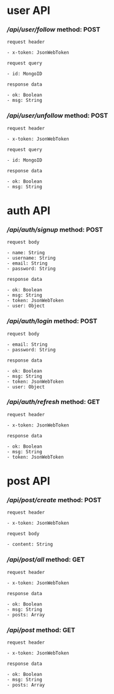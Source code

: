 # user API

### **_/api/user/follow_** **method: POST**

`request header`

```
- x-token: JsonWebToken
```

`request query`

```
- id: MongoID
```

`response data`

```
- ok: Boolean
- msg: String
```

### **_/api/user/unfollow_** **method: POST**

`request header`

```
- x-token: JsonWebToken
```

`request query`

```
- id: MongoID
```

`response data`

```
- ok: Boolean
- msg: String
```

# auth API

### **_/api/auth/signup_** **method: POST**

`request body`

```
- name: String
- username: String
- email: String
- password: String
```

`response data`

```
- ok: Boolean
- msg: String
- token: JsonWebToken
- user: Object
```

### **_/api/auth/login_** **method: POST**

`request body`

```
- email: String
- password: String
```

`response data`

```
- ok: Boolean
- msg: String
- token: JsonWebToken
- user: Object
```

### **_/api/auth/refresh_** **method: GET**

`request header`

```
- x-token: JsonWebToken
```

`response data`

```
- ok: Boolean
- msg: String
- token: JsonWebToken
```

# post API

### **_/api/post/create_** **method: POST**

`request header`

```
- x-token: JsonWebToken
```

`request body`

```
- content: String
```

### **_/api/post/all_** **method: GET**

`request header`

```
- x-token: JsonWebToken
```

`response data`

```
- ok: Boolean
- msg: String
- posts: Array
```

### **_/api/post_** **method: GET**

`request header`

```
- x-token: JsonWebToken
```

`response data`

```
- ok: Boolean
- msg: String
- posts: Array
```
